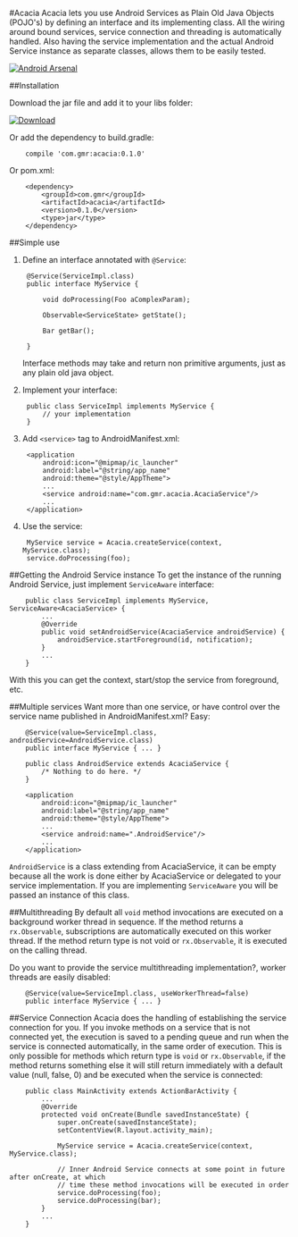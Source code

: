 #Acacia
Acacia lets you use Android Services as Plain Old Java Objects (POJO's) by defining an interface and
its implementing class. All the wiring around bound services, service connection and threading is
automatically handled. Also having the service implementation and the actual Android Service instance
as separate classes, allows them to be easily tested.

[![Android Arsenal](https://img.shields.io/badge/Android%20Arsenal-Acacia-brightgreen.svg?style=flat)](http://android-arsenal.com/details/1/1837)

##Installation

Download the jar file and add it to your libs folder:

[ ![Download](https://api.bintray.com/packages/germnix/maven/Acacia/images/download.svg) ](https://bintray.com/germnix/maven/Acacia/_latestVersion)

Or add the dependency to build.gradle:

        compile 'com.gmr:acacia:0.1.0'

Or pom.xml:

        <dependency>
            <groupId>com.gmr</groupId>
            <artifactId>acacia</artifactId>
            <version>0.1.0</version>
            <type>jar</type>
        </dependency>

##Simple use
1. Define an interface annotated with `@Service`:

        @Service(ServiceImpl.class)
        public interface MyService {

            void doProcessing(Foo aComplexParam);

            Observable<ServiceState> getState();

            Bar getBar();

        }

    Interface methods may take and return non primitive arguments, just as any plain old java object.

2. Implement your interface:

        public class ServiceImpl implements MyService {
            // your implementation
        }

3. Add `<service>` tag to AndroidManifest.xml:

        <application
            android:icon="@mipmap/ic_launcher"
            android:label="@string/app_name"
            android:theme="@style/AppTheme">
            ...
            <service android:name="com.gmr.acacia.AcaciaService"/>
            ...
        </application>

4. Use the service:

        MyService service = Acacia.createService(context, MyService.class);
        service.doProcessing(foo);

##Getting the Android Service instance
To get the instance of the running Android Service, just implement `ServiceAware` interface:

        public class ServiceImpl implements MyService, ServiceAware<AcaciaService> {
            ...
            @Override
            public void setAndroidService(AcaciaService androidService) {
                androidService.startForeground(id, notification);
            }
            ...
        }
With this you can get the context, start/stop the service from foreground, etc.

##Multiple services
Want more than one service, or have control over the service name published in AndroidManifest.xml?
Easy:

        @Service(value=ServiceImpl.class, androidService=AndroidService.class)
        public interface MyService { ... }

        public class AndroidService extends AcaciaService {
            /* Nothing to do here. */
        }

        <application
            android:icon="@mipmap/ic_launcher"
            android:label="@string/app_name"
            android:theme="@style/AppTheme">
            ...
            <service android:name=".AndroidService"/>
            ...
        </application>

`AndroidService` is a class extending from AcaciaService, it can be empty because all the work is done
either by AcaciaService or delegated to your service implementation. If you are implementing
`ServiceAware` you will be passed an instance of this class.

##Multithreading
By default all `void` method invocations are executed on a background worker thread in sequence.
If the method returns a `rx.Observable`, subscriptions are automatically executed on this worker thread.
If the method return type is not void or `rx.Observable`, it is executed on the calling thread.

Do you want to provide the service multithreading implementation?, worker threads are easily disabled:

        @Service(value=ServiceImpl.class, useWorkerThread=false)
        public interface MyService { ... }

##Service Connection
Acacia does the handling of establishing the service connection for you. If you invoke methods on a
service that is not connected yet, the execution is saved to a pending queue and run when the service
is connected automatically, in the same order of execution.
This is only possible for methods which return type is `void` or `rx.Observable`, if the method
returns something else it will still return immediately with a default value (null, false, 0) and
be executed when the service is connected:

        public class MainActivity extends ActionBarActivity {
            ...
            @Override
            protected void onCreate(Bundle savedInstanceState) {
                super.onCreate(savedInstanceState);
                setContentView(R.layout.activity_main);

                MyService service = Acacia.createService(context, MyService.class);

                // Inner Android Service connects at some point in future after onCreate, at which
                // time these method invocations will be executed in order
                service.doProcessing(foo);
                service.doProcessing(bar);
            }
            ...
        }

